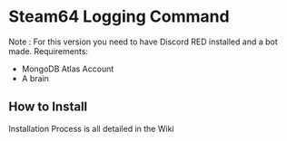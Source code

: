 # Steam64 Logging Command

Note : For this version you need to have Discord RED installed and a bot made.
Requirements:
- MongoDB Atlas Account
- A brain

## How to Install
Installation Process is all detailed in the Wiki
